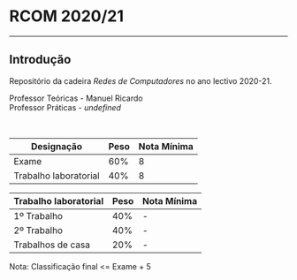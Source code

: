 # RCOM 2020/21

---

## Introdução

Repositório da cadeira *Redes de Computadores* no ano lectivo 2020-21.


Professor Teóricas - Manuel Ricardo
<br>
Professor Práticas - *undefined*

<br>

|Designação|Peso|Nota Mínima|
|-|-|-|
|Exame|60%|8|
|Trabalho laboratorial|40%|8|

|Trabalho laboratorial|Peso|Nota Mínima|
|-|-|-|
|1º Trabalho|40%|-|
|2º Trabalho|40%|-|
|Trabalhos de casa|20%|-|

Nota: Classificação final <= Exame + 5



